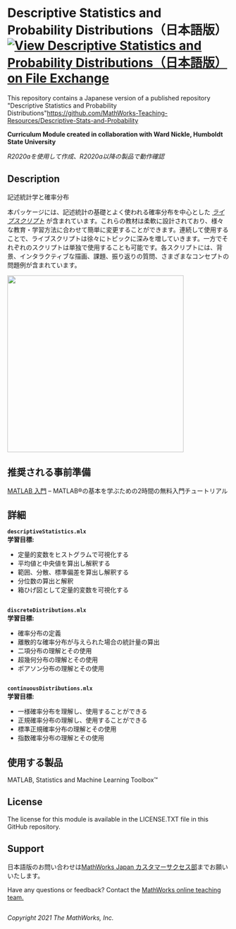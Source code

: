 # Descriptive Statistics and Probability Distributions（日本語版） [![View Descriptive Statistics and Probability Distributions（日本語版） on File Exchange](https://www.mathworks.com/matlabcentral/images/matlab-file-exchange.svg)](https://jp.mathworks.com/matlabcentral/fileexchange/96802-descriptive-statistics-and-probability-distributions)

This repository contains a Japanese version of a published repository "Descriptive Statistics and Probability Distributions"https://github.com/MathWorks-Teaching-Resources/Descriptive-Stats-and-Probability
  
**Curriculum Module created in collaboration with Ward Nickle, Humboldt State University**
  
_R2020aを使用して作成、R2020a以降の製品で動作確認_

## Description ##
記述統計学と確率分布
  
本パッケージには、記述統計の基礎とよく使われる確率分布を中心とした _[ライブスクリプト](https://www.mathworks.com/products/matlab/live-editor.html)_ が含まれています。これらの教材は柔軟に設計されており、様々な教育・学習方法に合わせて簡単に変更することができます。連続して使用することで、ライブスクリプトは徐々にトピックに深みを増していきます。一方でそれぞれのスクリプトは単独で使用することも可能です。各スクリプトには、背景、インタラクティブな描画、課題、振り返りの質問、さまざまなコンセプトの問題例が含まれています。

<img src = "https://www.mathworks.com/content/mathworks/www/en/academia/courseware/statistics-and-probability/_jcr_content/mainParsys/columns_1254430605_c/2/columns_copy/1/image.adapt.full.high.png/1614628044446.png" height = "400">

## 推奨される事前準備 ## 
[MATLAB 入門](https://matlabacademy.mathworks.com/details/matlab-onramp/gettingstarted) – MATLAB®の基本を学ぶための2時間の無料入門チュートリアル

## 詳細 ##

**`descriptiveStatistics.mlx`**   
**学習目標:**
- 定量的変数をヒストグラムで可視化する
- 平均値と中央値を算出し解釈する
- 範囲、分散、標準偏差を算出し解釈する
- 分位数の算出と解釈
- 箱ひげ図として定量的変数を可視化する



## ##
**`discreteDistributions.mlx`**  
**学習目標:**  
- 確率分布の定義
- 離散的な確率分布が与えられた場合の統計量の算出
- 二項分布の理解とその使用
- 超幾何分布の理解とその使用
- ポアソン分布の理解とその使用
 

## ##
**`continuousDistributions.mlx`**   
**学習目標:**  
- 一様確率分布を理解し、使用することができる
- 正規確率分布の理解し、使用することができる
- 標準正規確率分布の理解とその使用
- 指数確率分布の理解とその使用

   
## 使用する製品 ##
MATLAB, Statistics and Machine Learning Toolbox™ 

## License ##
The license for this module is available in the LICENSE.TXT file in this GitHub repository.

## Support ##
日本語版のお問い合わせは<a href="mailto:cse-jp@groups.mathworks.com">MathWorks Japan カスタマーサクセス部</a>までお願いいたします。
  
Have any questions or feedback? Contact the <a href="mailto:onlineteaching@mathworks.com">MathWorks online teaching team.</a>

## ##
_Copyright 2021 The MathWorks, Inc._
